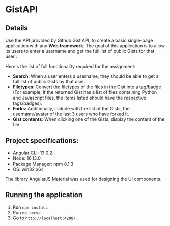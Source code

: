 # GistAPI

## Details

Use the API provided by Github Gist API, to create a basic single-page application with any **Web framework**. The goal of this application is to allow its users to enter a username and get the full list of public Gists for that user .

Here's the list of full functionality required for the assignment: 

- **Search**: When a user enters a username, they should be able to get a full list of public Gists by that user. 
- **Filetypes**: Convert the filetypes of the files in the Gist into a tag/badge (For example, if the returned Gist has a list of files containing Python and Javascript files, the items listed should have the respective tags/badges). 
- **Forks**: Additionally, include with the list of the Gists, the username/avatar of the last 3 users who have forked it. 
- **Gist contents**: When clicking one of the Gists, display the content of the file

## Project specifications:

- Angular CLI: 13.0.2
- Node: 16.13.0
- Package Manager: npm 8.1.3
- OS: win32 x64

The library AngularJS Material was used for designing the UI components.

## Running the application

1. Run `npm install`.
2. Run `ng serve`.
3. Go to `http://localhost:4200/`.
